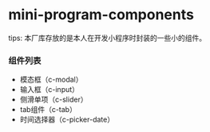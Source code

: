 # mini-program-components

tips: 本厂库存放的是本人在开发小程序时封装的一些小的组件。

### 组件列表

- 模态框（c-modal）
- 输入框（c-input）
- 侧滑单项（c-slider）
- tab组件（c-tab）
- 时间选择器（c-picker-date）